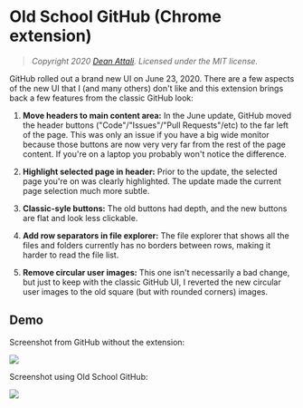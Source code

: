 # Old School GitHub (Chrome extension)

> *Copyright 2020 [Dean Attali](http://deanattali.com). Licensed under the MIT license.*

GitHub rolled out a brand new UI on June 23, 2020. There are a few aspects of the new UI that I (and many others) don't like and this extension brings back a few features from the classic GitHub look:

1. **Move headers to main content area:** In the June update, GitHub moved the header buttons ("Code"/"Issues"/"Pull Requests"/etc) to the far left of the page. This was only an issue if you have a big wide monitor because those buttons are now very very far from the rest of the page content. If you're on a laptop you probably won't notice the difference.

2. **Highlight selected page in header:** Prior to the update, the selected page you're on was clearly highlighted. The update made the current page selection much more subtle.

3. **Classic-syle buttons:** The old buttons had depth, and the new buttons are flat and look less clickable. 

4. **Add row separators in file explorer:** The file explorer that shows all the files and folders currently has no borders between rows, making it harder to read the file list.

5. **Remove circular user images:** This one isn't necessarily a bad change, but just to keep with the classic GitHub UI, I reverted the new circular user images to the old square (but with rounded corners) images.

## Demo

Screenshot from GitHub without the extension:

[![](https://github.com/daattali/oldschool-github-extension/blob/master/img/doc/screenshot-before1.png)](https://github.com/daattali/oldschool-github-extension/blob/master/img/doc/screenshot-before1.png)

Screenshot using Old School GitHub:

[![](https://github.com/daattali/oldschool-github-extension/blob/master/img/doc/screenshot-after.png)](https://github.com/daattali/oldschool-github-extension/blob/master/img/doc/screenshot-after.png)
